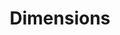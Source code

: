 ---
layout: default
bigquery: https://console.cloud.google.com/bigquery?p=covid-19-dimensions-ai&page=table&d=data&t=publications
contributors: Digital Science, https://www.digital-science.com/
cost: Free for personal, non-commercial use.
description: Dimensions contains more than 100 million publications, ranging from
  articles published in scholarly journals, books and book chapters, to preprints
  and conference proceedings. All publications are contextualized with linked data
  sets, funding, publications, patents, clinical trials, and policy documents. You
  can also view associated categories, funders, institutions, and researcher profiles.
documentation: https://docs.dimensions.ai/bigquery/index.html
last_edit: 04/09/2022, 23:42:15
location: https://www.dimensions.ai/products/free/
maintained_by: Digital Science, https://www.digital-science.com/
schema_fields:
- researcher_ids
- associated_publication_pmid
- funding_aud
- conference
- acronyms
- categories
- date_online
- funding_eur
- funder_org_state_codes
- publisher
- category_hra
- funding_usd
- family_id
- category_hrcs_hc
- editors
- funder_org
- date_inserted
- email_address
- foa_number
- repository_url
- publication_year
- book_series_title
- date_modified
- category_hrcs_rac
- mesh_headings
- repository_name
- research_org_state_codes
- inventor_names
- funding_cad
- address
- aliases
- acknowledgements
- funding_amount
- jurisdiction
- date_imported_gbq
- registry
- pmcid
- research_org_cities
- description
- open_access_categories_v2
- phase
- altmetrics
- supporting_grant_ids
- current_assignee_orgs
- category_uoa
- reference_ids
- brief_title
- name
- journal
- resulting_publication_ids
- assignee_orgs
- year
- start_year
- family_count
- issue
- pages
- current_assignee_countries
- links
- funder_org_countries
- type
- application_number
- end_date
- end_year
- original_assignee_orgs
- metrics
- research_org_country_names
- investigators
- research_orgs
- cited_by_ids
- date_print
- relationships
- funding_jpy
- expiration_date
- subtitles
- organisation_details
- funding_cny
- abstract
- repository_id
- category_icrp_cso
- external_ids
- proceedings_title
- embargo_date
- clinical_trial_ids
- pmid
- authors
- start_date
- id
- linkout
- acronym
- research_org_city_names
- citations
- assignee_countries
- publication_date
- current_assignee
- funding_details
- category_bra
- citation_string
- funder_orgs
- grant_number
- original_assignee_countries
- language
- granted_date
- cpc
- arxiv_id
- funder_org_acronyms
- kind
- research_org_countries
- citations_count
- filing_year
- types
- journal_lists
- conditions
- patent_ids
- family_members_ids
- associated_grant_ids
- category_icrp_ct
- category_rcdc
- legal_status
- date_normal
- legal_events
- research_org_state_names
- filing_status
- active_years
- funding_gbp
- associated_publication_arxiv_id
- funder_org_cities
- license
- ipcr
- original_title
- category_for
- eisbn
- funding_nzd
- volume
- isbn
- status
- priority_date
- category_sdg
- interventions
- priority_year
- resulting_publication_doi
- original_abstract
- associated_publication_doi
- concepts
- funder_countries
- filing_date
- funding_chf
- funding_currency
- book_title
- wikipedia_url
- title
- open_access_categories
- gender
- labels
- associated_publication_id
- established
- original_assignee
- expiration_year
- doi
- publication_ids
- granted_year
- parent_id
- source_id
- created_date
- date
- mesh_terms
shortname: dimensions
tags:
- scholarly literature
- patents
- funding
- clinical trials
- academic profiles
terms_of_use: 'Use of both the Dimensions COVID-19 dataset and full Dimensions dataset
  are subject to the Dimensions Terms of use: https://www.dimensions.ai/policies-terms-legal '
title: Dimensions
uuid: dcff88bd-fe6b-4fdb-8159-809bf9d7bc1c
---
